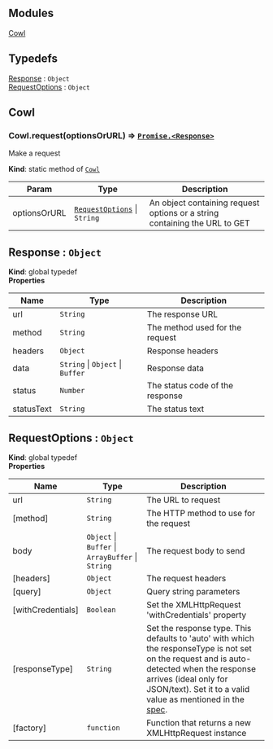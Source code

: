 ## Modules

<dl>
<dt><a href="#module_Cowl">Cowl</a></dt>
<dd></dd>
</dl>

## Typedefs

<dl>
<dt><a href="#Response">Response</a> : <code>Object</code></dt>
<dd></dd>
<dt><a href="#RequestOptions">RequestOptions</a> : <code>Object</code></dt>
<dd></dd>
</dl>

<a name="module_Cowl"></a>

## Cowl
<a name="module_Cowl.request"></a>

### Cowl.request(optionsOrURL) ⇒ [<code>Promise.&lt;Response&gt;</code>](#Response)
Make a request

**Kind**: static method of [<code>Cowl</code>](#module_Cowl)  

| Param | Type | Description |
| --- | --- | --- |
| optionsOrURL | [<code>RequestOptions</code>](#RequestOptions) \| <code>String</code> | An object containing request options  or a string containing the URL to GET |

<a name="Response"></a>

## Response : <code>Object</code>
**Kind**: global typedef  
**Properties**

| Name | Type | Description |
| --- | --- | --- |
| url | <code>String</code> | The response URL |
| method | <code>String</code> | The method used for the request |
| headers | <code>Object</code> | Response headers |
| data | <code>String</code> \| <code>Object</code> \| <code>Buffer</code> | Response data |
| status | <code>Number</code> | The status code of the response |
| statusText | <code>String</code> | The status text |

<a name="RequestOptions"></a>

## RequestOptions : <code>Object</code>
**Kind**: global typedef  
**Properties**

| Name | Type | Description |
| --- | --- | --- |
| url | <code>String</code> | The URL to request |
| [method] | <code>String</code> | The HTTP method to use for the request |
| body | <code>Object</code> \| <code>Buffer</code> \| <code>ArrayBuffer</code> \| <code>String</code> | The request body  to send |
| [headers] | <code>Object</code> | The request headers |
| [query] | <code>Object</code> | Query string parameters |
| [withCredentials] | <code>Boolean</code> | Set the XMLHttpRequest 'withCredentials'  property |
| [responseType] | <code>String</code> | Set the response type. This defaults to 'auto'  with which the responseType is not set on the request and is auto-detected when  the response arrives (ideal only for JSON/text). Set it to a valid value as  mentioned in the  [spec](https://developer.mozilla.org/en-US/docs/Web/API/XMLHttpRequest/responseType). |
| [factory] | <code>function</code> | Function that returns a new XMLHttpRequest instance |

